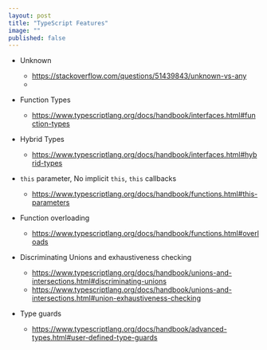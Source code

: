 ```yaml
---
layout: post
title: "TypeScript Features"
image: ""
published: false
---
```


* Unknown
    * https://stackoverflow.com/questions/51439843/unknown-vs-any
    * 

* Function Types
    * https://www.typescriptlang.org/docs/handbook/interfaces.html#function-types

* Hybrid Types
    * https://www.typescriptlang.org/docs/handbook/interfaces.html#hybrid-types

* `this` parameter, No implicit `this`, `this` callbacks
    * https://www.typescriptlang.org/docs/handbook/functions.html#this-parameters

* Function overloading
    * https://www.typescriptlang.org/docs/handbook/functions.html#overloads

* Discriminating Unions and exhaustiveness checking
    * https://www.typescriptlang.org/docs/handbook/unions-and-intersections.html#discriminating-unions
    * https://www.typescriptlang.org/docs/handbook/unions-and-intersections.html#union-exhaustiveness-checking

* Type guards
    * https://www.typescriptlang.org/docs/handbook/advanced-types.html#user-defined-type-guards